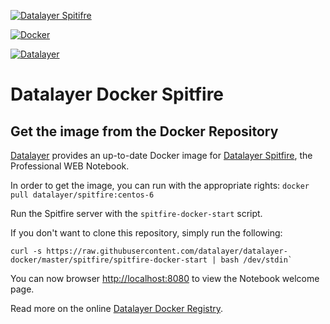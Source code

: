 [![Datalayer Spitifre](http://datalayer.io/ext/images/logo-datalayer-spitfire.png)](http://datalayer.io)

[![Docker](http://datalayer.io/ext/images/docker-logo-small.png)](https://www.docker.com/)

[![Datalayer](http://datalayer.io/ext/images/logo_horizontal_072ppi.png)](http://datalayer.io)

# Datalayer Docker Spitfire

## Get the image from the Docker Repository

[Datalayer](http://datalayer.io) provides an up-to-date Docker image for [Datalayer Spitfire](http://datalayer.io), the Professional WEB Notebook.

In order to get the image, you can run with the appropriate rights: `docker pull datalayer/spitfire:centos-6`

Run the Spitfire server with the `spitfire-docker-start` script.

If you don't want to clone this repository, simply run the following:

```
curl -s https://raw.githubusercontent.com/datalayer/datalayer-docker/master/spitfire/spitfire-docker-start | bash /dev/stdin`
```

You can now browser [http://localhost:8080](http://localhost:8080) to view the Notebook welcome page.

Read more on the online [Datalayer Docker Registry](https://hub.docker.com/u/datalayer/spitfire).
